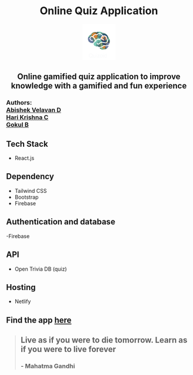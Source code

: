 <h1 align="center">
  Online Quiz Application
</h1>
<p align=center>
<img src="https://raw.githubusercontent.com/abishekvelavan/Online-quiz-application/main/quizoid%20logo%404x-8.png" width="90/" >
</p>
<h2 align=center>Online gamified quiz application to improve knowledge with a gamified and fun experience </h2>
<h3>
  Authors: <br>
  <a href="https://github.com/abishekvelavan">Abishek Velavan D</a><br>
  <a href="https://github.com/HariKrishna-28">Hari Krishna C</a><br>
  <a href="https://github.com/gokul-siva-1322">Gokul B</a><br>
</h3>

## Tech Stack
- React.js

## Dependency
- Tailwind CSS
- Bootstrap
- Firebase

## Authentication and database
-Firebase 

## API
- Open Trivia DB (quiz)

## Hosting
- Netlify

## Find the app <a href="https://quizoid.netlify.app/">here</a>


> ## Live as if you were to die tomorrow. Learn as if you were to live forever
> ### - Mahatma Gandhi
